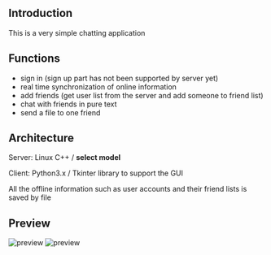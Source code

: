 ## Introduction

This is a very simple chatting application

## Functions

- sign in (sign up part has not been supported by server yet)
- real time synchronization of online information
- add friends (get user list from the server and add someone to friend list)
- chat with friends in pure text
- send a file to one friend

## Architecture

Server: Linux C++ / **select model**

Client: Python3.x / Tkinter library to support the GUI

All the offline information such as user accounts and their friend lists is saved by file

## Preview

![preview](https://github.com/ZebornDuan/NetworkProgramming/blob/master/chatting/server/download/1.png)
![preview](https://github.com/ZebornDuan/NetworkProgramming/blob/master/chatting/server/download/2.png)